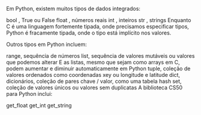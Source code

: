 Em Python, existem muitos tipos de dados integrados:

bool , True ou False
float , números reais
int , inteiros
str , strings
Enquanto C é uma linguagem fortemente tipada, onde precisamos especificar tipos, Python é fracamente tipada, onde o tipo está implícito nos valores.

Outros tipos em Python incluem:

range, sequência de números
list, sequência de valores mutáveis ​​ou valores que podemos alterar
E as listas, mesmo que sejam como arrays em C, podem aumentar e diminuir automaticamente em Python
tuple, coleção de valores ordenados como coordenadas xey ou longitude e latitude
dict, dicionários, coleção de pares chave / valor, como uma tabela hash
set, coleção de valores únicos ou valores sem duplicatas
A biblioteca CS50 para Python inclui:

get_float
get_int
get_string
